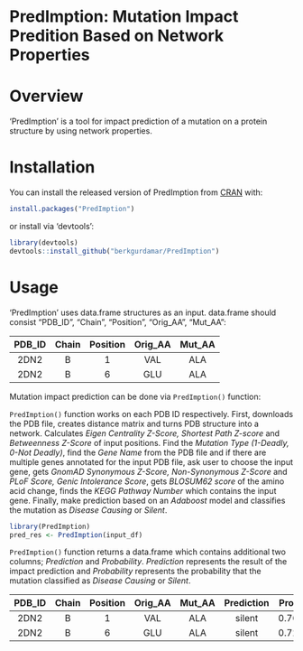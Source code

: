 
<!-- README.md is generated from README.Rmd. Please edit that file -->

# PredImption: Mutation Impact Predition Based on Network Properties

<!-- badges: start -->
<!-- badges: end -->

# Overview

‘PredImption’ is a tool for impact prediction of a mutation on a protein
structure by using network properties.

# Installation

You can install the released version of PredImption from
[CRAN](https://CRAN.R-project.org) with:

``` r
install.packages("PredImption")
```

or install via ‘devtools’:

``` r
library(devtools)
devtools::install_github("berkgurdamar/PredImption")
```

# Usage

‘PredImption’ uses data.frame structures as an input. data.frame should
consist “PDB_ID”, “Chain”, “Position”, “Orig_AA”, “Mut_AA”:

| PDB_ID | Chain | Position | Orig_AA | Mut_AA |
|:------:|:-----:|:--------:|:-------:|:------:|
|  2DN2  |   B   |    1     |   VAL   |  ALA   |
|  2DN2  |   B   |    6     |   GLU   |  ALA   |

Mutation impact prediction can be done via `PredImption()` function:

`PredImption()` function works on each PDB ID respectively. First,
downloads the PDB file, creates distance matrix and turns PDB structure
into a network. Calculates *Eigen Centrality Z-Score, Shortest Path
Z-score* and *Betweenness Z-Score* of input positions. Find the
*Mutation Type (1-Deadly, 0-Not Deadly)*, find the *Gene Name* from the
PDB file and if there are multiple genes annotated for the input PDB
file, ask user to choose the input gene, gets *GnomAD Synonymous
Z-Score, Non-Synonymous Z-Score* and *PLoF Score, Genic Intolerance
Score*, gets *BLOSUM62 score* of the amino acid change, finds the *KEGG
Pathway Number* which contains the input gene. Finally, make prediction
based on an *Adaboost* model and classifies the mutation as *Disease
Causing* or *Silent*.

``` r
library(PredImption)
pred_res <- PredImption(input_df)
```

`PredImption()` function returns a data.frame which contains additional
two columns; *Prediction* and *Probability*. *Prediction* represents the
result of the impact prediction and *Probability* represents the
probability that the mutation classified as *Disease Causing* or
*Silent*.

| PDB_ID | Chain | Position | Orig_AA | Mut_AA | Prediction | Probability |
|:------:|:-----:|:--------:|:-------:|:------:|:----------:|:-----------:|
|  2DN2  |   B   |    1     |   VAL   |  ALA   |   silent   |  0.7676430  |
|  2DN2  |   B   |    6     |   GLU   |  ALA   |   silent   |  0.7225815  |
